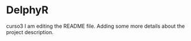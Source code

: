 # DelphyR
curso3
I am editing the README file. Adding some more details about the project description.
